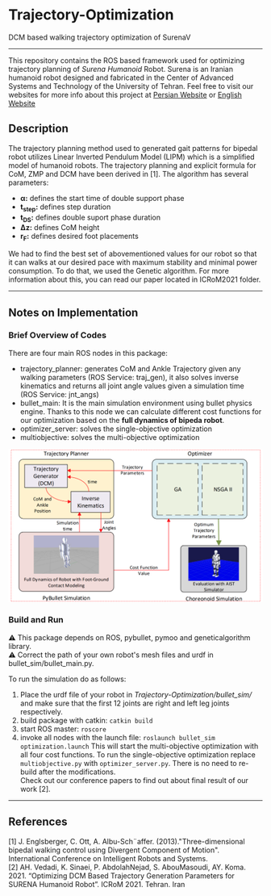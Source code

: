 # Trajectory-Optimization
DCM based walking trajectory optimization of SurenaV
- - -
This repository contains the ROS based framework used for optimizing trajectory planning of *Surena Humanoid* Robot. Surena is an Iranian humanoid robot designed and fabricated in the Center of Advanced Systems and Technology of the University of Tehran. Feel free to visit our websites for more info about this project at [Persian Website](http://castech.ir/) or [English Website](http://cast-tech.ir/)<br>
## Description
The trajectory planning method used to generated gait patterns for bipedal robot utilizes Linear Inverted Pendulum Model (LIPM) which is a simplified model of humanoid robots. The trajectory planning and explicit formula for CoM, ZMP and DCM have been derived in [1]. The algorithm has several parameters: <br>
<ul>
    <li> <b>α:</b> defines the start time of double support phase</li>
    <li><b>t<sub>step</sub>:</b> defines step duration</li>
    <li><b>t<sub>DS</sub>:</b> defines double suport phase duration</li>
	<li><b>∆z:</b> defines CoM height</li>
	<li><b>r<sub>F</sub>:</b> defines desired foot placements</li>
</ul>
We had to find the best set of abovementioned values for our robot so that it can walks at our desired pace with maximum stability and minimal power consumption. To do that, we used the Genetic algorithm. For more information about this, you can read our paper located in ICRoM2021 folder.

* * *

## Notes on Implementation
### Brief Overview of Codes
There are four main ROS nodes in this package:
<ul>
    <li>trajectory_planner: generates CoM and Ankle Trajectory given any walking parameters (ROS Service: traj_gen), it also solves inverse kinematics and returns all joint angle values given a simulation time (ROS Service: jnt_angs)</li>
    <li>bullet_main: It is the main simulation environment using bullet physics engine. Thanks to this node we can calculate different cost functions for our optimization based on the <b>full dynamics of bipeda robot</b>. </li>
    <li>optimizer_server: solves the single-objective optimization</li>
	<li>multiobjective: solves the multi-objective optimization</li>
</ul>
<img src="code-blocks.png" class="center", width="700">

### Build and Run
<p>&#9888 This package depends on ROS, pybullet, pymoo and geneticalgorithm library.<br>
&#9888 Correct the path of your own robot's mesh files and urdf in bullet_sim/bullet_main.py. </p>
To run the simulation do as follows:

1. Place the urdf file of your robot in *Trajectory-Optimization/bullet_sim/* and make sure that the first 12 joints are right and left leg joints respectively.
2. build package with catkin: `catkin build`
3. start ROS master: `roscore`
4. invoke all nodes with the launch file: `roslaunch bullet_sim optimization.launch`
This will start the multi-objective optimization with all four cost functions. To run the single-objective optimization replace `multiobjective.py` with `optimizer_server.py`. There is no need to re-build after the modifications.
<br> Check out our conference papers to find out about final result of our work [2].

* * *

## References
[1]	J. Englsberger, C. Ott, A. Albu-Sch¨affer. (2013)."Three-dimensional bipedal walking control using Divergent Component of Motion". International Conference on Intelligent Robots and Systems.<br>
[2] AH. Vedadi, K. Sinaei, P. AbdolahNejad, S. AbouMasoudi, AY. Koma. 2021. “Optimizing DCM 
Based Trajectory Generation Parameters for SURENA Humanoid Robot”. ICRoM 2021. Tehran. Iran<br>
